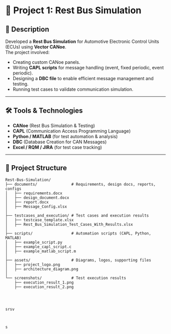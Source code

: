 # 🚗 Project 1: Rest Bus Simulation

## 📌 Description
Developed a **Rest Bus Simulation** for Automotive Electronic Control Units (ECUs) using **Vector CANoe**.  
The project involved:
- Creating custom CANoe panels.
- Writing **CAPL scripts** for message handling (event, fixed periodic, event periodic).
- Designing a **DBC file** to enable efficient message management and testing.
- Running test cases to validate communication simulation.

---

## 🛠 Tools & Technologies
- **CANoe** (Rest Bus Simulation & Testing)
- **CAPL** (Communication Access Programming Language)
- **Python / MATLAB** (for test automation & analysis)
- **DBC** (Database Creation for CAN Messages)
- **Excel / RQM / JIRA** (for test case tracking)

---

## 📂 Project Structure
```text
Rest-Bus-Simulation/
├── documents/               # Requirements, design docs, reports, configs
│   ├── requirements.docx
│   ├── design_document.docx
│   ├── report.docx
│   ├── Message_Config.xlsx
│
├── testcases_and_execution/ # Test cases and execution results
│   ├── testcase_template.xlsx
│   ├── Rest_Bus_Simulation_Test_Cases_With_Results.xlsx
│
├── scripts/                 # Automation scripts (CAPL, Python, MATLAB)
│   ├── example_script.py
│   ├── example_capl_script.c
│   ├── example_matlab_script.m
│
├── assets/                  # Diagrams, logos, supporting files
│   ├── project_logo.png
│   ├── architecture_diagram.png
│
└── screenshots/             # Test execution results
    ├── execution_result_1.png
    ├── execution_result_2.png




srsv



s